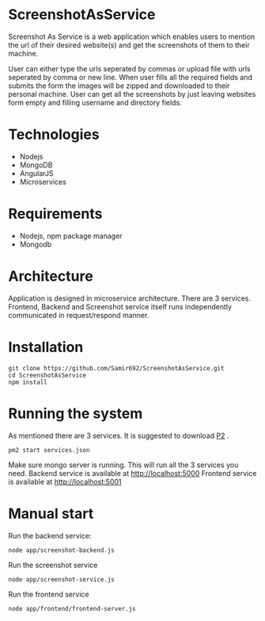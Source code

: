 # ScreenshotAsService

Screenshot As Service is a web application which enables users to mention the url of their desired website(s) and get the screenshots of them to their machine.

User can either type the urls seperated by commas or upload file with urls seperated by comma or new line. When user fills all the required fields and submits the form the images will be zipped and downloaded to their personal machine. User can get all the screenshots by just leaving websites form empty and filling username and directory fields.



# Technologies
 - Nodejs
 - MongoDB
 - AngularJS
 - Microservices
 
 
 # Requirements 
  - Nodejs, npm package manager
  - Mongodb 
  
 
 # Architecture
 Application is designed in microservice architecture. There are 3 services. Frontend, Backend and Screenshot service itself runs independently communicated in request/respond manner. 
 
 
 # Installation
 
 ```
 git clone https://github.com/Samir692/ScreenshotAsService.git
 cd ScreenshotAsService
 npm install
 ```
 
 # Running the system
 As mentioned there are 3 services. It is suggested to download [P2](http://pm2.keymetrics.io/) .
 
 ```
 pm2 start services.json
 ```
 Make sure mongo server is running.
 This will run all the 3 services you need. 
 Backend service is available at [http://localhost:5000](http://localhost:5000)
 Frontend service is available at [http://localhost:5001](http://localhost:5001)
 
 
 # Manual start
 
 Run the backend service:
 
 ```
 node app/screenshot-backend.js
 ```
 
 Run the screenshot service
 
 ```
 node app/screenshot-service.js
 ```
 
 Run the frontend service
 
 ```
 node app/frontend/frontend-server.js
 ```
 
 
